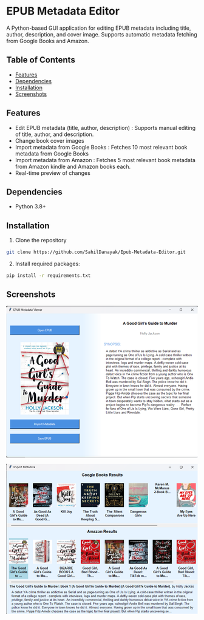 # EPUB Metadata Editor

A Python-based GUI application for editing EPUB metadata including title, author, description, and cover image. Supports automatic metadata fetching from Google Books and Amazon.

## Table of Contents

- [Features](#features)
- [Dependencies](#dependencies)
- [Installation](#installation)
- [Screenshots](#screenshots)


## Features

- Edit EPUB metadata (title, author, description) : Supports manual editing of title, author, and description.
- Change book cover images
- Import metadata from Google Books : Fetches 10 most relevant book metadata from Google Books
- Import metadata from Amazon : Fetches 5 most relevant book metadata from Amazon kindle and Amazon books each.
- Real-time preview of changes

## Dependencies

- Python 3.8+

## Installation

1. Clone the repository
```bash
git clone https://github.com/SahilDanayak/Epub-Metadata-Editor.git
```
2. Install required packages:
```bash
pip install -r requirements.txt
```

## Screenshots

![Image 1 - HomePage](Images/image1.png)

![Image 2 - Metadata Selector](Images/image2.png)


